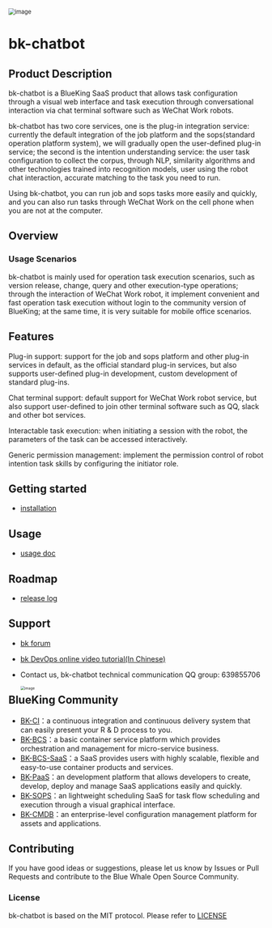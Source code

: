 <img src="docs/resource/img/bk-chatbot.png" alt="image" style="zoom: 80%;" />

# bk-chatbot

## Product Description

bk-chatbot is a BlueKing SaaS product that allows task configuration through a visual web interface and task execution through conversational interaction via chat terminal software such as WeChat Work robots.

bk-chatbot has two core services, one is the plug-in integration service: currently the default integration of the job platform and the sops(standard operation platform system), we will gradually open the user-defined plug-in service; the second is the intention understanding service: the user task configuration to collect the corpus, through NLP, similarity algorithms and other technologies trained into recognition models, user using the robot chat interaction, accurate matching to the task you need to run.

Using bk-chatbot, you can run job and sops tasks more easily and quickly, and you can also run tasks through WeChat Work on the cell phone when you are not at the computer.

## Overview

### Usage Scenarios

bk-chatbot is mainly used for operation task execution scenarios, such as version release, change, query and other execution-type operations; through the interaction of WeChat Work robot, it implement convenient and fast operation task execution without login to the community version of BlueKing; at the same time, it is very suitable for mobile office scenarios.

## Features

Plug-in support: support for the job and sops platform and other plug-in services in default, as the official standard plug-in services, but also supports user-defined plug-in development, custom development of standard plug-ins.

Chat terminal support: default support for WeChat Work robot service, but also support user-defined to join other terminal software such as QQ, slack and other bot services.

Interactable task execution: when initiating a session with the robot, the parameters of the task can be accessed interactively.

Generic permission management: implement the permission control of robot intention task skills by configuring the initiator role.

## Getting started

- [installation](docs/deploy.md)

## Usage

- [usage doc](docs/usage.md)

## Roadmap

- [release log](docs/release.md)

## Support

- [bk forum](https://bk.tencent.com/s-mart/community/)

- [bk DevOps online video tutorial(In Chinese)](https://cloud.tencent.com/developer/edu/major-100008)

- Contact us, bk-chatbot technical communication QQ group: 639855706

  <img src="docs/resource/img/qq_group.png" alt="image" style="float:left;zoom: 50%;" />

## BlueKing Community

- [BK-CI](https://github.com/Tencent/bk-ci)：a continuous integration and continuous delivery system that can easily present your R & D process to you.
- [BK-BCS](https://github.com/Tencent/bk-bcs)：a basic container service platform which provides orchestration and management for micro-service business.
- [BK-BCS-SaaS](https://github.com/Tencent/bk-bcs-saas)：a SaaS provides users with highly scalable, flexible and easy-to-use container products and services.
- [BK-PaaS](https://github.com/Tencent/bk-PaaS)：an development platform that allows developers to create, develop, deploy and manage SaaS applications easily and quickly.
- [BK-SOPS](https://github.com/Tencent/bk-sops)：an lightweight scheduling SaaS for task flow scheduling and execution through a visual graphical interface.
- [BK-CMDB](https://github.com/Tencent/bk-cmdb)：an enterprise-level configuration management platform for assets and applications.

## Contributing

If you have good ideas or suggestions, please let us know by Issues or Pull Requests and contribute to the Blue Whale Open Source Community.

### License

bk-chatbot is based on the MIT protocol. Please refer to [LICENSE](https://github.com/TencentBlueKing/bk-chatbot/tree/master/LICENSE)
